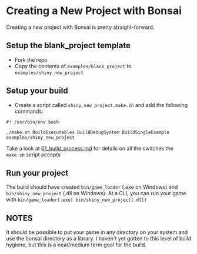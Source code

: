 # Creating a New Project with Bonsai

Creating a new project with Bonsai is pretty straight-forward.

## Setup the blank_project template

* Fork the repo
* Copy the contents of `examples/blank_project` to `examples/shiny_new_project`

## Setup your build

* Create a script called `shiny_new_project.make.sh` and add the following commands:

```
#! /usr/bin/env bash

./make.sh BuildExecutables BuildDebugSystem BuildSingleExample examples/shiny_new_project
```

Take a look at [01_build_process.md](01_build_process.md) for details on all the
switches the `make.sh` script accepts


## Run your project

The build should have created `bin/game_loader` (.exe on Windows) and
`bin/shiny_new_project` (.dll on Windows).  At a CLI, you can run your game
with `bin/game_loader(.exe) bin/shiny_new_project(.dll)`


## NOTES

It should be possible to put your game in any directory on your system and use
the bonsai directory as a library.  I haven't yet gotten to this level of build
hygiene, but this is a near/medium term goal for the build.
